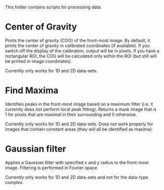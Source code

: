 This folder contains scripts for processing data.

# Center of Gravity

Prints the center of gravity (COG) of the front-most image. By default, it prints the center of gravity in calibrated coordinates (if available). If you switch off the display of the calibration, output will be in pixels. If you have a rectangular ROI, the COG will be calculated only within the ROI (but still will be printed in image coordinates).

Currently only works for 1D and 2D data-sets.

# Find Maxima

Identifies peaks in the front-most image based on a maximum filter (i.e. it currently does not perform local peak fitting). Returns a mask image that is 1 for pixels that are maximal in their surrounding and 0 otherwise.

Currently only works for 1D and 2D data-sets. Does not work properly for images that contain constant areas (they will all be identified as maxima).

# Gaussian filter

Applies a Gaussian filter with specified x and y radius to the front-most image. Filtering is performed in Fourier space.

Currently only works for 1D and 2D data-sets and not for the data-type complex.

